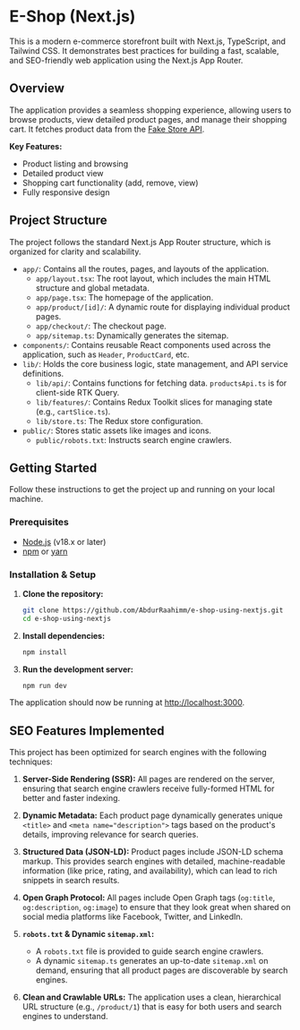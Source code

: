 # E-Shop (Next.js)

This is a modern e-commerce storefront built with Next.js, TypeScript, and Tailwind CSS. It demonstrates best practices for building a fast, scalable, and SEO-friendly web application using the Next.js App Router.

## Overview

The application provides a seamless shopping experience, allowing users to browse products, view detailed product pages, and manage their shopping cart. It fetches product data from the [Fake Store API](https://fakestoreapi.com/).

**Key Features:**
- Product listing and browsing
- Detailed product view
- Shopping cart functionality (add, remove, view)
- Fully responsive design

## Project Structure

The project follows the standard Next.js App Router structure, which is organized for clarity and scalability.

-   `app/`: Contains all the routes, pages, and layouts of the application.
    -   `app/layout.tsx`: The root layout, which includes the main HTML structure and global metadata.
    -   `app/page.tsx`: The homepage of the application.
    -   `app/product/[id]/`: A dynamic route for displaying individual product pages.
    -   `app/checkout/`: The checkout page.
    -   `app/sitemap.ts`: Dynamically generates the sitemap.
-   `components/`: Contains reusable React components used across the application, such as `Header`, `ProductCard`, etc.
-   `lib/`: Holds the core business logic, state management, and API service definitions.
    -   `lib/api/`: Contains functions for fetching data. `productsApi.ts` is for client-side RTK Query.
    -   `lib/features/`: Contains Redux Toolkit slices for managing state (e.g., `cartSlice.ts`).
    -   `lib/store.ts`: The Redux store configuration.
-   `public/`: Stores static assets like images and icons.
    -   `public/robots.txt`: Instructs search engine crawlers.

## Getting Started

Follow these instructions to get the project up and running on your local machine.

### Prerequisites

-   [Node.js](https://nodejs.org/) (v18.x or later)
-   [npm](https://www.npmjs.com/) or [yarn](https://yarnpkg.com/)

### Installation & Setup

1.  **Clone the repository:**
    ```bash
    git clone https://github.com/AbdurRaahimm/e-shop-using-nextjs.git
    cd e-shop-using-nextjs
    ```

2.  **Install dependencies:**
    ```bash
    npm install
    ```
    
3.  **Run the development server:**
    ```bash
    npm run dev
    ```

The application should now be running at [http://localhost:3000](http://localhost:3000).

## SEO Features Implemented

This project has been optimized for search engines with the following techniques:

1.  **Server-Side Rendering (SSR):** All pages are rendered on the server, ensuring that search engine crawlers receive fully-formed HTML for better and faster indexing.

2.  **Dynamic Metadata:** Each product page dynamically generates unique `<title>` and `<meta name="description">` tags based on the product's details, improving relevance for search queries.

3.  **Structured Data (JSON-LD):** Product pages include JSON-LD schema markup. This provides search engines with detailed, machine-readable information (like price, rating, and availability), which can lead to rich snippets in search results.

4.  **Open Graph Protocol:** All pages include Open Graph tags (`og:title`, `og:description`, `og:image`) to ensure that they look great when shared on social media platforms like Facebook, Twitter, and LinkedIn.

5.  **`robots.txt` & Dynamic `sitemap.xml`:**
    -   A `robots.txt` file is provided to guide search engine crawlers.
    -   A dynamic `sitemap.ts` generates an up-to-date `sitemap.xml` on demand, ensuring that all product pages are discoverable by search engines.

6.  **Clean and Crawlable URLs:** The application uses a clean, hierarchical URL structure (e.g., `/product/1`) that is easy for both users and search engines to understand.